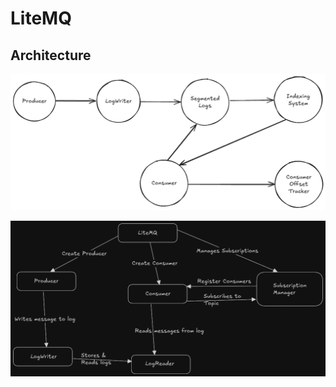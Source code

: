 # LiteMQ

## Architecture

![Architecture](docs/High-Level-Arch.png)

![Workflow](docs/LiteMq-Arch.png)
